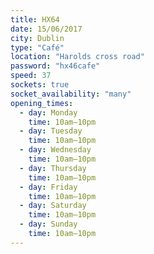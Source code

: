 ```yaml
---
title: HX64
date: 15/06/2017
city: Dublin
type: "Café"
location: "Harolds cross road"
password: "hx46cafe"
speed: 37
sockets: true
socket_availability: "many"
opening_times:
  - day: Monday
    time: 10am–10pm
  - day: Tuesday
    time: 10am–10pm
  - day: Wednesday
    time: 10am–10pm
  - day: Thursday
    time: 10am–10pm
  - day: Friday
    time: 10am–10pm
  - day: Saturday
    time: 10am–10pm
  - day: Sunday
    time: 10am–10pm
---
```

